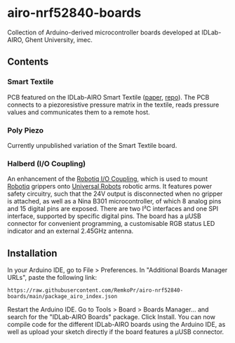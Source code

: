 # airo-nrf52840-boards
Collection of Arduino-derived microcontroller boards developed at IDLab-AIRO, Ghent University, imec.

## Contents
### Smart Textile
PCB featured on the IDLab-AIRO Smart Textile ([paper](https://doi.org/10.3390/s22010222), [repo](https://github.com/RemkoPr/smart_textile_public)). The PCB connects to a piezoresistive pressure matrix in the textile, reads pressure values and communicates them to a remote host.
### Poly Piezo
Currently unpublished variation of the Smart Textile board.
### Halberd (I/O Coupling)
An enhancement of the [Robotiq I/O Coupling](https://blog.robotiq.com/robotiq-i/o-coupling-a-new-cable-management-solution), which is used to mount [Robotiq](https://robotiq.com/) grippers onto [Universal Robots](https://www.universal-robots.com/) robotic arms. It features power safety circuitry, such that the 24V output is disconnected when no gripper is attached, as well as a Nina B301 microcontroller, of which 8 analog pins and 15 digital pins are exposed. There are two I²C interfaces and one SPI interface, supported by specific digital pins. The board has a µUSB connector for convenient programming, a customisable RGB status LED indicator and an external 2.45GHz antenna.

## Installation
In your Arduino IDE, go to File > Preferences. In "Additional Boards Manager URLs", paste the following link:

 `https://raw.githubusercontent.com/RemkoPr/airo-nrf52840-boards/main/package_airo_index.json`
 
 Restart the Arduino IDE. Go to Tools > Board > Boards Manager... and search for the "IDLab-AIRO Boards" package.
 Click Install. You can now compile code for the different IDLab-AIRO boards using the Arduino IDE, as well as upload your sketch directly if the board features a µUSB connector.
